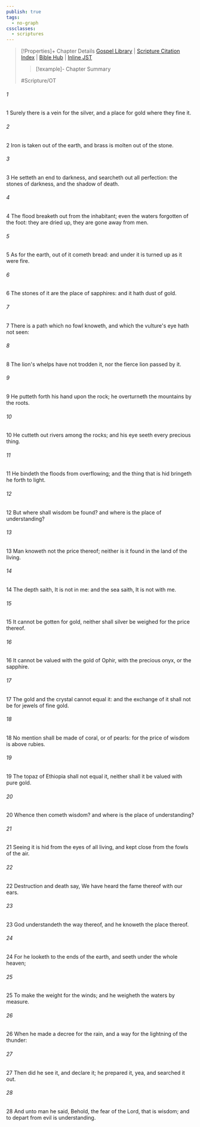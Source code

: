 ```yaml
---
publish: true
tags:
  - no-graph
cssclasses:
  - scriptures
---
```

>[!Properties]+ Chapter Details
>[Gospel Library](https://churchofjesuschrist.org/study/scriptures/ot/job/28?lang=eng)    |    [Scripture Citation Index](https://scriptures.byu.edu/#0761c::c0761c)    |    [Bible Hub](https://biblehub.com/job/28.htm)    |    [Inline JST](https://scripturetoolbox.com/html/ic/Job/28.html)
>>[!example]- Chapter Summary
>> 
> 
>
>#Scripture/OT
###### 1
1 Surely there is a vein for the silver, and a place for gold where they fine it.
###### 2
2 Iron is taken out of the earth, and brass is molten out of the stone.
###### 3
3 He setteth an end to darkness, and searcheth out all perfection: the stones of darkness, and the shadow of death.
###### 4
4 The flood breaketh out from the inhabitant; even the waters forgotten of the foot: they are dried up, they are gone away from men.
###### 5
5 As for the earth, out of it cometh bread: and under it is turned up as it were fire.
###### 6
6 The stones of it are the place of sapphires: and it hath dust of gold.
###### 7
7 There is a path which no fowl knoweth, and which the vulture's eye hath not seen:
###### 8
8 The lion's whelps have not trodden it, nor the fierce lion passed by it.
###### 9
9 He putteth forth his hand upon the rock; he overturneth the mountains by the roots.
###### 10
10 He cutteth out rivers among the rocks; and his eye seeth every precious thing.
###### 11
11 He bindeth the floods from overflowing; and the thing that is hid bringeth he forth to light.
###### 12
12 But where shall wisdom be found? and where is the place of understanding?
###### 13
13 Man knoweth not the price thereof; neither is it found in the land of the living.
###### 14
14 The depth saith, It is not in me: and the sea saith, It is not with me.
###### 15
15 It cannot be gotten for gold, neither shall silver be weighed for the price thereof.
###### 16
16 It cannot be valued with the gold of Ophir, with the precious onyx, or the sapphire.
###### 17
17 The gold and the crystal cannot equal it: and the exchange of it shall not be for jewels of fine gold.
###### 18
18 No mention shall be made of coral, or of pearls: for the price of wisdom is above rubies.
###### 19
19 The topaz of Ethiopia shall not equal it, neither shall it be valued with pure gold.
###### 20
20 Whence then cometh wisdom? and where is the place of understanding?
###### 21
21 Seeing it is hid from the eyes of all living, and kept close from the fowls of the air.
###### 22
22 Destruction and death say, We have heard the fame thereof with our ears.
###### 23
23 God understandeth the way thereof, and he knoweth the place thereof.
###### 24
24 For he looketh to the ends of the earth, and seeth under the whole heaven;
###### 25
25 To make the weight for the winds; and he weigheth the waters by measure.
###### 26
26 When he made a decree for the rain, and a way for the lightning of the thunder:
###### 27
27 Then did he see it, and declare it; he prepared it, yea, and searched it out.
###### 28
28 And unto man he said, Behold, the fear of the Lord, that is wisdom; and to depart from evil is understanding.

